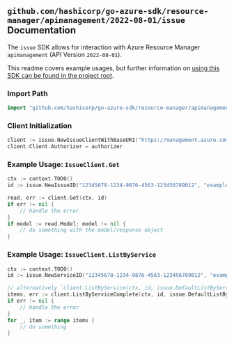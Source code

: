 
## `github.com/hashicorp/go-azure-sdk/resource-manager/apimanagement/2022-08-01/issue` Documentation

The `issue` SDK allows for interaction with Azure Resource Manager `apimanagement` (API Version `2022-08-01`).

This readme covers example usages, but further information on [using this SDK can be found in the project root](https://github.com/hashicorp/go-azure-sdk/tree/main/docs).

### Import Path

```go
import "github.com/hashicorp/go-azure-sdk/resource-manager/apimanagement/2022-08-01/issue"
```


### Client Initialization

```go
client := issue.NewIssueClientWithBaseURI("https://management.azure.com")
client.Client.Authorizer = authorizer
```


### Example Usage: `IssueClient.Get`

```go
ctx := context.TODO()
id := issue.NewIssueID("12345678-1234-9876-4563-123456789012", "example-resource-group", "serviceValue", "issueIdValue")

read, err := client.Get(ctx, id)
if err != nil {
	// handle the error
}
if model := read.Model; model != nil {
	// do something with the model/response object
}
```


### Example Usage: `IssueClient.ListByService`

```go
ctx := context.TODO()
id := issue.NewServiceID("12345678-1234-9876-4563-123456789012", "example-resource-group", "serviceValue")

// alternatively `client.ListByService(ctx, id, issue.DefaultListByServiceOperationOptions())` can be used to do batched pagination
items, err := client.ListByServiceComplete(ctx, id, issue.DefaultListByServiceOperationOptions())
if err != nil {
	// handle the error
}
for _, item := range items {
	// do something
}
```
